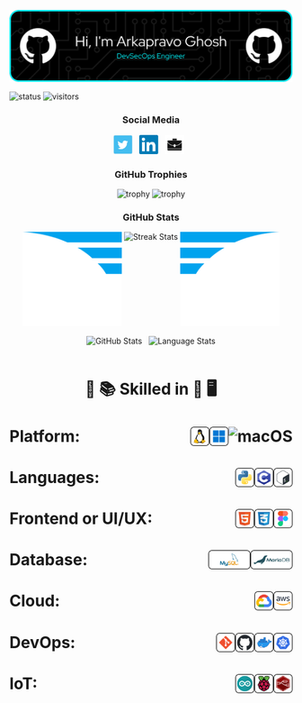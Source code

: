 <p align="center"><img src="images/header/github-header-image.png" /></p>

![status](https://img.shields.io/badge/Btw-I%20use%20Arch-blue)
![visitors](https://visitor-badge.laobi.icu/badge?page_id=Arkapravo-Ghosh.Arkapravo-Ghosh)

<h3 align="center">Social Media</h3>

<p align="center">
<a href="https://twitter.com/ArkapravoGhosh1"><img height="34" src="images/social/t.jpg" alt="Twitter"></a>&nbsp;&nbsp;
<a href="https://www.linkedin.com/in/arkapravo-ghosh/"><img height="34" src="images/social/l.png" alt="LinkedIn"></a>&nbsp;&nbsp;
<a href="https://raw.githubusercontent.com/Arkapravo-Ghosh/ark-resume/main/Arkapravo_Ghosh_Resume.pdf"><img height="34" src="images/social/p.jpg" alt="Resume"></a>&nbsp;&nbsp;
</p>

<h3 align="center">GitHub Trophies</h3>
<div align="center">

![trophy](https://github-profile-trophy.vercel.app/?username=Arkapravo-Ghosh&theme=dark_lover&no-frame=true&no-bg=true&margin-w=4&column=5&title=MultiLanguage,Joined2020,Commits,Followers,Stars)
![trophy](https://github-profile-trophy.vercel.app/?username=Arkapravo-Ghosh&theme=dark_lover&no-frame=true&no-bg=true&margin-w=4&column=3&title=PullRequest,Repositories,Issues)
</div>
<h3 align="center">GitHub Stats</h3>
<div align="center">
<img height="168px" src="images/wings/Left.svg" alt="Left Wing">
<img align="top" src="https://github-readme-streak-stats.herokuapp.com/?user=Arkapravo-Ghosh&theme=windows-dark&hide_border=true" alt="Streak Stats">
<img height="168px" src="images/wings/Right.svg" alt="Right Wing">
<p></p>
<img src="https://github-readme-stats.vercel.app/api?username=Arkapravo-Ghosh&show_icons=true&locale=en&theme=github_dark&hide_border=true&bg_color=000000" alt="GitHub Stats">
&nbsp;
<img align=top src="https://github-readme-stats.vercel.app/api/top-langs?username=Arkapravo-Ghosh&show_icons=true&locale=en&theme=github_dark&hide_border=true&bg_color=000000&layout=compact&langs_count=10&hide=javascript,assembly,fortran,rust,java,r,dart,c%23,jupyter%20notebook,c%2B%2B" height="195px" alt="Language Stats">
</div>
<br>
<h1 align=center>

:open_book: :books: Skilled in :closed_book: :desktop_computer:
</h1>

<h1>Platform:&nbsp;&nbsp;
<img src="images/platform/macos.svg" height="34" alt="macOS" align=right>&nbsp;&nbsp;
<img src="images/platform/windows.svg" height="34" alt="Windows" align=right>&nbsp;&nbsp;
<img src="images/platform/linux.svg" height="34" alt="Linux" align=right>&nbsp;&nbsp;
</h1>

<h1>Languages:&nbsp;&nbsp;
<img src="images/pl/bash.svg" height="34" alt="Bash" align=right>&nbsp;&nbsp;
<img src="images/pl/c.svg" height="34" alt="C" align=right>&nbsp;&nbsp;
<img src="images/pl/python.svg" height="34" alt="Python" align=right>&nbsp;&nbsp;
</h1>

<h1>Frontend or UI/UX:&nbsp;&nbsp;
<img src="images/frontend/figma.svg" height="34" alt="Figma" align=right>&nbsp;&nbsp;
<img src="images/frontend/css.svg" height="34" alt="CSS" align=right>&nbsp;&nbsp;
<img src="images/frontend/html.svg" height="34" alt="HTML" align=right>&nbsp;&nbsp;
</h1>

<h1>Database:&nbsp;&nbsp;
<img src="images/db/mariadb.svg" height="34" alt="MariaDB" align=right>&nbsp;&nbsp;
<img src="images/db/mysql.svg" height="34" alt="MySQL" align=right>&nbsp;&nbsp;
</h1>

<h1>Cloud:&nbsp;&nbsp;
<img src="images/cloud/aws.svg" height="34" alt="Amazon Web Services" align=right>&nbsp;&nbsp;
<img src="images/cloud/gcp.svg" height="34" alt="Google Cloud Platform" align=right>&nbsp;&nbsp;
</h1>

<h1>DevOps:&nbsp;&nbsp;
<img src="images/cloud/kubernetes.svg" height="34" alt="Kubernetes" align=right>&nbsp;&nbsp;
<img src="images/cloud/docker.svg" height="34" alt="Docker" align=right>&nbsp;&nbsp;
<img src="images/cloud/github.svg" height="34" alt="GitHub" align=right>&nbsp;&nbsp;
<img src="images/cloud/git.svg" height="34" alt="Git" align=right>&nbsp;&nbsp;
</h1>

<h1>IoT:&nbsp;&nbsp;
<img src="images/iot/node-red.svg" height="34" alt="Node-RED" align=right>&nbsp;&nbsp;
<img src="images/iot/rpi.svg" height="34" alt="Raspberry Pi" align=right>&nbsp;&nbsp;
<img src="images/iot/arduino.svg" height="34" alt="Arduino" align=right>&nbsp;&nbsp;
</h1>
